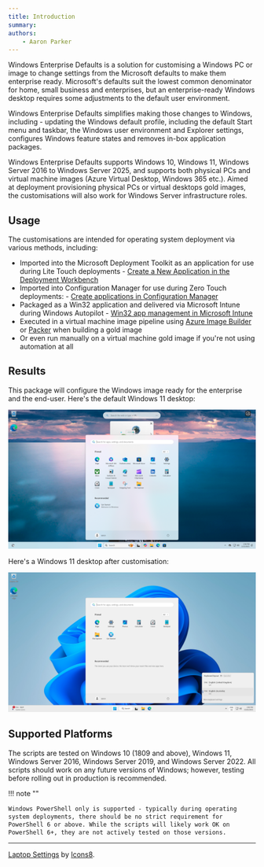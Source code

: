 ```yaml
---
title: Introduction
summary:
authors:
    - Aaron Parker
---
```

Windows Enterprise Defaults is a solution for customising a Windows PC or image to change settings from the Microsoft defaults to make them enterprise ready. Microsoft's defaults suit the lowest common denominator for home, small business and enterprises, but an enterprise-ready Windows desktop requires some adjustments to the default user environment.

Windows Enterprise Defaults simplifies making those changes to Windows, including - updating the Windows default profile, including the default Start menu and taskbar, the Windows user environment and Explorer settings, configures Windows feature states and removes in-box application packages.

Windows Enterprise Defaults supports Windows 10, Windows 11, Windows Server 2016 to Windows Server 2025, and supports both physical PCs and virtual machine images (Azure Virtual Desktop, Windows 365 etc.). Aimed at deployment provisioning physical PCs or virtual desktops gold images, the customisations will also work for Windows Server infrastructure roles.

## Usage

The customisations are intended for operating system deployment via various methods, including:

* Imported into the Microsoft Deployment Toolkit as an application for use during Lite Touch deployments - [Create a New Application in the Deployment Workbench](https://docs.microsoft.com/en-us/mem/configmgr/mdt/use-the-mdt#CreateaNewApplicationintheDeploymentWorkbench)
* Imported into Configuration Manager for use during Zero Touch deployments: - [Create applications in Configuration Manager](https://docs.microsoft.com/en-us/mem/configmgr/apps/deploy-use/create-applications)
* Packaged as a Win32 application and delivered via Microsoft Intune during Windows Autopilot - [Win32 app management in Microsoft Intune](https://docs.microsoft.com/en-us/mem/intune/apps/apps-win32-app-management)
* Executed in a virtual machine image pipeline using [Azure Image Builder](https://docs.microsoft.com/en-us/azure/virtual-machines/image-builder-overview) or [Packer](https://www.packer.io/) when building a gold image
* Or even run manually on a virtual machine gold image if you're not using automation at all

## Results

This package will configure the Windows image ready for the enterprise and the end-user. Here's the default Windows 11 desktop:

![Default Windows 11 desktop](assets/img/before1080.png)

Here's a Windows 11 desktop after customisation:

![Customised Windows 11 desktop](assets/img/after1080.png)

## Supported Platforms

The scripts are tested on Windows 10 (1809 and above), Windows 11, Windows Server 2016, Windows Server 2019, and Windows Server 2022. All scripts should work on any future versions of Windows; however, testing before rolling out in production is recommended.

!!! note ""

    Windows PowerShell only is supported - typically during operating system deployments, there should be no strict requirement for PowerShell 6 or above. While the scripts will likely work OK on PowerShell 6+, they are not actively tested on those versions.

---
[Laptop Settings](https://icons8.com/icon/iSNxtIhB8C9B/laptop-settings) by [Icons8](https://icons8.com).
